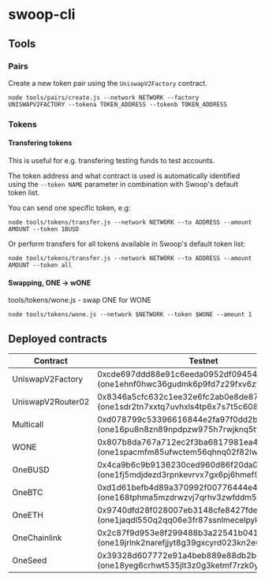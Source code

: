 # swoop-cli

## Tools

### Pairs

Create a new token pair using the `UniswapV2Factory` contract.

```
node tools/pairs/create.js --network NETWORK --factory UNISWAPV2FACTORY --tokena TOKEN_ADDRESS --tokenb TOKEN_ADDRESS 
```

### Tokens

#### Transfering tokens

This is useful for e.g. transfering testing funds to test accounts.

The token address and what contract is used is automatically identified using the `--token NAME` parameter in combination with Swoop's default token list.

You can send one specific token, e.g:
```
node tools/tokens/transfer.js --network NETWORK --to ADDRESS --amount AMOUNT --token 1BUSD
```

Or perform transfers for all tokens available in Swoop's default token list:
```
node tools/tokens/transfer.js --network NETWORK --to ADDRESS --amount AMOUNT --token all
```

#### Swapping, ONE -> wONE
tools/tokens/wone.js - swap ONE for WONE
```
node tools/tokens/wone.js --network $NETWORK --token $WONE --amount 1
```

## Deployed contracts

| Contract          | Testnet                                                                                 | Mainnet     |
| ----------------- | --------------------------------------------------------------------------------------- | ----------- |
| UniswapV2Factory  | 0xcde697ddd88e91c6eeda0952df09454999a12d5a (one1ehnf0hwc36gudmk6p9fd7z29fxv6zt26jesf3l) | 0x828ce51a57c58441d949d62c411961115dc60d4a (one1s2xw2xjhckzyrk2f6ckyzxtpz9wuvr228j4ypa) |
| UniswapV2Router02 | 0x8346a5cfc632c1ee32e6fc2ab0e8de87974c69e7 (one1sdr2tn7xxtq7uvhxls4tp6x7s7t5c608juhu64) | 0x8f8beff9a5999ca8aed7e2617f50dd412254e7a5 (one13797l7d9nxw23tkhufsh75xagy39fea9ss6jzl) |
| Multicall         | 0xd078799c53396616844e2fa97f0dd2b4c145a685 (one16pu8n8zn89npdpzw975h7rwjknq5tf59x7c5mj) | 0x34b415f4d3b332515e66f70595ace1dcf36254c5 (one1xj6ptaxnkve9zhnx7uzett8pmneky4x93z5f2g) |
| WONE              | 0x807b8da767a712ec2f3ba6817981ea49d5f76b9b (one1spacmfm85ufwctem56qhnq02f82lw6um560m9q) | 0x4ea97f5bd0fd85e41a7172112a0b722592f5f183 (one1f65h7k7slkz7gxn3wggj5zmjykf0tuvrstn5e9) |
| OneBUSD           | 0x4ca9b6c9b9136230ced960d86f20da0cb57de525 (one1fj5mdjdezd3rpnkevrvx7gx6pj6hmef9r9jwsz) | 0x19c65f26beee949c57d617dde51582e3f62ced67 (one1r8r97f47a62fc47kzlw729vzu0mzemt8hd9h06) |
| OneBTC            | 0xd1d61befb4d89a370992f00776444e4b5bba58f5 (one168tphma5mzdrwzvj7qrhv3zwfddm5k84ullerk) | 0xd4da8c97f0a9133d52e469548a3dbe75defb182d (one16ndge9ls4yfn65hyd92g50d7wh00kxpdk6ykpy) |
| OneETH            | 0x9740dfd28f028007eb3148cfe8427fde719f8496 (one1jaqdl550q2qq06e3fr87ssnlmecelpykrzqggu) | 0xec5806984d2a46124b2545250f5de4f2452e10b8 (one1a3vqdxzd9frpyje9g5js7h0y7fzjuy9cauv393) |
| OneChainlink      | 0x2c87f9d953e8f299488b3a22541b041b5ea8da6a (one19jrlnk2narefjjyt8g39gxcyrd023kn2e02cx0) | 0x29cf7ac26f5ed55b9a2821a29796a7cdc64a063d (one1988h4sn0tm24hx3gyx3f0948ehry5p3ahfppgm) |
| OneSeed           | 0x39328d607772e91a4beb889e88db2bda7c3159e4 (one18yeg6crhwt535jlt3z0g3ketmf7rzk0y8u69en) | 0xea0b36974872dbafd3766a38b40fa1e2d2881eff (one1ag9nd96gwtd6l5mkdgutgraputfgs8hlxx4ug7) |
